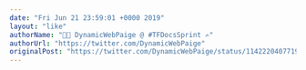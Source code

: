```yaml
---
date: "Fri Jun 21 23:59:01 +0000 2019"
layout: "like"
authorName: "👩‍💻 DynamicWebPaige @ #TFDocsSprint ✍️"
authorUrl: "https://twitter.com/DynamicWebPaige"
originalPost: "https://twitter.com/DynamicWebPaige/status/1142220407719616513"
---
```

